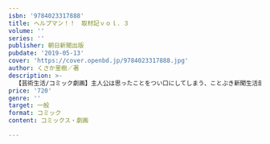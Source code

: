 ```yaml
---
isbn: '9784023317888'
title: ヘルプマン！！　取材記ｖｏｌ．３
volume: ''
series: ''
publisher: 朝日新聞出版
pubdate: '2019-05-13'
cover: 'https://cover.openbd.jp/9784023317888.jpg'
author: くさか里樹／著
description: >-
  【芸術生活/コミック劇画】主人公は思ったことをつい口にしてしまう、ことぶき新聞生活部記者の鯱浜良平。通称トドハマ。高齢者の生活の足となる「のりあいクルマ」サービスを巡り、タクシー協会長から問題を提起する記事を書くよう圧力をかけられるのだが……。
price: '720'
genre: ''
target: 一般
format: コミック
content: コミックス・劇画

---
```

